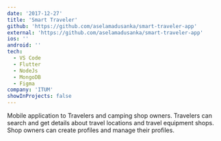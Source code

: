 ```yaml
---
date: '2017-12-27'
title: 'Smart Traveler'
github: 'https://github.com/aselamadusanka/smart-traveler-app'
external: 'https://github.com/aselamadusanka/smart-traveler-app'
ios: ''
android: ''
tech:
  - VS Code
  - Flutter
  - NodeJs
  - MongoDB
  - Figma
company: 'ITUM'
showInProjects: false
---
```


Mobile application to Travelers and camping shop owners. Travelers can search and get details about travel locations and travel equipment shops. Shop owners can create profiles and manage their profiles.
